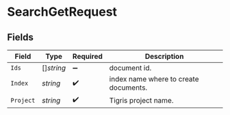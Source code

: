 # SearchGetRequest


## Fields

| Field                                 | Type                                  | Required                              | Description                           |
| ------------------------------------- | ------------------------------------- | ------------------------------------- | ------------------------------------- |
| `Ids`                                 | []*string*                            | :heavy_minus_sign:                    | document id.                          |
| `Index`                               | *string*                              | :heavy_check_mark:                    | index name where to create documents. |
| `Project`                             | *string*                              | :heavy_check_mark:                    | Tigris project name.                  |